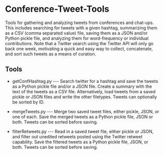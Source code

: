 # Conference-Tweet-Tools
Tools for gathering and analyzing tweets from conferences and chat-ups. This includes searching for tweets with a given hashtag, summarizing them as a CSV (comma separated value) file, saving them as a JSON and/or Python pickle file, and analyzing them for word-frequency or individual contributions. Note that a Twitter search using the Twitter API will only go back one week, motivating a quick and easy way to collect, concatenate, and sort such tweets as a means of curation.

## Tools

* getConfHashtag.py --- Search twitter for a hashtag and save the tweets as a Python pickle file and/or a JSON file. Create a summary with the text of the tweets as a CSV file. Alternatively, load tweets from a saved pickle or JSON files and write the other filetypes. Tweets can optionally be sorted by ID.

* mergeTweets.py --- Merge two saved tweet files, either pickle, JSON, or one of each. Save the merged tweets as a Python pickle file, JSON or both. Tweets can be sorted before saving.

* filterRetweets.py --- Read in a saved tweet file, either pickle or JSON, and filter out unedited retweets posted using the Twitter retweet capability. Save the filtered tweets as a Python pickle file, JSON, or both.  Tweets can be sorted before saving.
